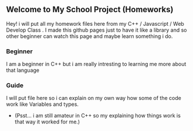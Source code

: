 ## Welcome to My School Project (Homeworks)

Hey! i will put all my homework files here from my C++ / Javascript / Web Develop Class .
I made this github pages just to have it like a library and so other beginner can watch this page and maybe learn something i do.


### Beginner

I am a beginner in C++ but i am really intresting to learning me more about that language

### Guide

I will put file here so i can explain on my own way how some of the code work like Variables and types.
* (Psst... i am still amateur in C++ so my explaining how things work is that way it worked for me.) 


